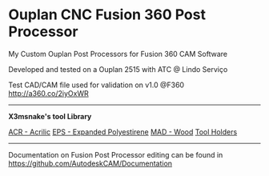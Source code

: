# Ouplan CNC Fusion 360 Post Processor
My Custom Ouplan Post Processors for Fusion 360 CAM Software

Developed and tested on a Ouplan 2515 with ATC @ Lindo Serviço

Test CAD/CAM file used for validation on v1.0 @F360 
http://a360.co/2iyOxWR

---

**X3msnake's tool Library**

[ACR - Acrilic](http://a360.co/2pdoWIy)
[EPS - Expanded Polyestirene](http://a360.co/2psJxte)
[MAD - Wood](http://a360.co/2pt0xzA)
[Tool Holders](http://a360.co/2pafF26)

---
Documentation on Fusion Post Processor editing can be found in https://github.com/AutodeskCAM/Documentation
